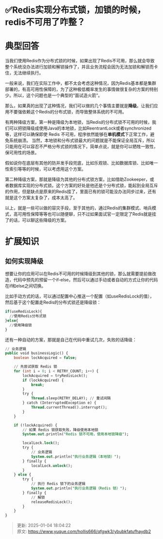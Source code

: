 # ✅Redis实现分布式锁，加锁的时候，redis不可用了咋整？

# 典型回答


当我们使用Redis作为分布式锁的时候，如果出现了Redis不可用，那么就会导致整个系统没办法进行加锁和解锁操作了，并且业务流程会因为无法加锁和解锁而卡住，无法继续执行。



一般来说，我们在实际工作中，都不太会考虑这种情况，因为Redis基本都是集群部署的，有高可用性保障的，为了这种极低概率发生的事情做很复杂的方案的特别少。所以，这个问题也是一个典型的“面试造火箭”。



那么，如果真的出现了这种情况，我们可以做的几个事情主要就是**降级**。让我们应用不要强依赖这个Redis的分布式锁，而导致整体系统的不可用。



有两种降级方案，第一种是降级为本地锁，当Redis的分布式锁不可用的时候，我们可以把锁降级成使用Java的本地锁，比如ReentrantLock或者synchronized等，这样可以确保即使 Redis 不可用，程序依然能够在**单机模式**下正常工作，避免系统崩溃。  当然，本地锁和分布式锁最大的问题就是不能保证全局互斥，所以只能用在可以容忍不严格分布式锁的情况下，简单点说，就是你可以牺牲一致性，保可用性的场景。



假如说你在底层有其他的防并发手段兜底，比如乐观锁、比如数据库锁、比如唯一性索引等等的时候，可以考虑用这个方案。



第二种降级方案，那就是降级为其他的分布式锁方案，比如借助Zookeeper，或者数据库实现的分布式锁。这个方案的好处是他还是个分布式锁，能起到全局互斥的作用，但是缺点是原来的Redis挂了，里面已有的锁可能没办法同步过来，还有就是这个方案太复杂了，成本太高了。



以上，就是一些可以做的容灾手段，至于其他的，通过Redis的集群模式、哨兵模式，高可用性保障等等也可以随便聊，只不过如果面试官一定限定了Redis就是挂了的话，可以聊这些降级的方案。



# 扩展知识


## 如何实现降级


想要让你的应用可以在Redis不可用的时候降级到其他的锁，那么就需要提前做改造，代码中预先的预留一个if-else，然后可以通过手动或者自动的方式让你的代码在if和else之间切换。



比如手动方式的话，可以通过配置中心推送一个配置（如useRedisLock的值），然后基于这个配置走Redis的分布式锁还是降级锁：



```sql
if(useRedisLock){
  //使用Redis分布式锁  
}else{
  //使用降级锁
}
```



还有一种自动的方案，那就是自己在代码中重试几次，失败的话降级：



```sql
// 业务逻辑
public void businessLogic() {
    boolean lockAcquired = false;

    // 先尝试获取 Redis 锁
    for (int i = 0; i < RETRY_COUNT; i++) {
        lockAcquired = tryRedisLock();
        if (lockAcquired) {
            break;
        }
        try {
            Thread.sleep(RETRY_DELAY); // 重试间隔
        } catch (InterruptedException e) {
            Thread.currentThread().interrupt();
        }
    }

    if (!lockAcquired) {
        // 如果 Redis 锁获取失败，降级使用本地锁
        System.out.println("Redis 锁不可用，使用本地锁降级");

        localLock.lock();
        try {
            // 业务逻辑
            System.out.println("执行业务逻辑（本地锁）");
        } finally {
            localLock.unlock();
        }
    } else {
        try {
            // 执行 Redis 锁下的业务逻辑
            System.out.println("执行业务逻辑（Redis 锁）");
        } finally {
            // 解锁
            releaseRedisLock();
        }
    }
}
```





> 更新: 2025-01-04 18:04:22  
> 原文: <https://www.yuque.com/hollis666/qfgwk3/ybubkfatufhaydb2>
